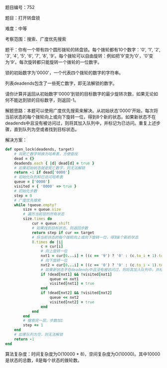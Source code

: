 题目编号：752

题目：打开转盘锁

难度：中等

考察范围：搜索、广度优先搜索

题干：你有一个带有四个圆形拨轮的转盘锁。每个拨轮都有10个数字：'0', '1', '2', '3', '4', '5', '6', '7', '8', '9'。每个拨轮可以自由旋转：例如把'9'变为'0'，'0'变为'9'。每次旋转都只能旋转一个拨轮的一位数字。

锁的初始数字为'0000'，一个代表四个拨轮的数字的字符串。

列表deadends包含了一些死亡数字，即无法解锁的数字。

请你计算并返回从初始数字'0000'到锁的目标数字的最少旋转次数，如果无论如何不能达到锁的目标数字，则返回-1。

解题思路：本题可以使用广度优先搜索来解决。从初始状态'0000'开始，每次将当前状态的每个拨轮向上或向下旋转一位，得到8个新的状态。如果新状态不在deadends中且没有被访问过，则将其加入队列中，并标记为已访问。重复上述步骤，直到队列为空或者找到目标状态。

解决方案：

```ruby
def open_lock(deadends, target)
    # 将死亡数字转换为哈希表，方便查找
    dead = {}
    deadends.each { |d| dead[d] = true }
    # 如果初始状态就是死亡数字，则无法解锁
    return -1 if dead['0000']
    # 初始化队列和已访问哈希表
    queue = ['0000']
    visited = { '0000' => true }
    # 初始化步数
    step = 0
    # 广度优先搜索
    while !queue.empty?
        size = queue.size
        # 遍历当前层的所有状态
        size.times do
            cur = queue.shift
            # 如果找到目标状态，则返回步数
            return step if cur == target
            # 将当前状态的每个拨轮向上或向下旋转一位，得到8个新的状态
            8.times do |i|
                c = cur[i]
                # 向上旋转一位
                nxt1 = cur[0...i] + ((c == '9') ? '0' : (c.to_i + 1).to_s) + cur[(i+1)..-1]
                # 向下旋转一位
                nxt2 = cur[0...i] + ((c == '0') ? '9' : (c.to_i - 1).to_s) + cur[(i+1)..-1]
                # 如果新状态不在deadends中且没有被访问过，则将其加入队列中，并标记为已访问
                if !dead[nxt1] && !visited[nxt1]
                    queue << nxt1
                    visited[nxt1] = true
                end
                if !dead[nxt2] && !visited[nxt2]
                    queue << nxt2
                    visited[nxt2] = true
                end
            end
        end
        # 搜索完一层，步数加1
        step += 1
    end
    # 如果队列为空，则无法解锁
    return -1
end
```

算法复杂度：时间复杂度为O(10000 * 8)，空间复杂度为O(10000)。其中10000是状态的总数，8是每个状态的拨轮数。